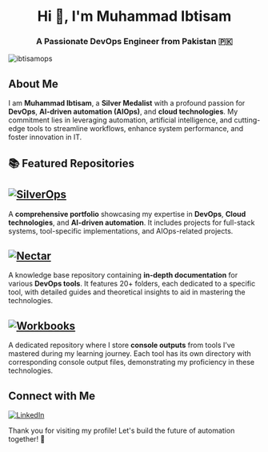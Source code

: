 <h1 align="center">Hi 👋, I'm Muhammad Ibtisam</h1>
<h3 align="center">A Passionate DevOps Engineer from Pakistan 🇵🇰</h3>

<p align="left"> <img src="https://komarev.com/ghpvc/?username=ibtisamops&label=Profile%20views&color=0e75b6&style=flat" alt="ibtisamops" /> </p>

## About Me

I am **Muhammad Ibtisam**, a **Silver Medalist** with a profound passion for **DevOps**, **AI-driven automation (AIOps)**, and **cloud technologies**. My commitment lies in leveraging automation, artificial intelligence, and cutting-edge tools to streamline workflows, enhance system performance, and foster innovation in IT.

## 📚 Featured Repositories

## [![SilverOps](https://img.shields.io/badge/-SilverOps-black?style=for-the-badge)](https://github.com/ibtisamops/SilverOps)
A **comprehensive portfolio** showcasing my expertise in **DevOps**, **Cloud technologies**, and **AI-driven automation**. It includes projects for full-stack systems, tool-specific implementations, and AIOps-related projects.

## [![Nectar](https://img.shields.io/badge/-Nectar-black?style=for-the-badge)](https://github.com/ibtisamops/nectar)
A knowledge base repository containing **in-depth documentation** for various **DevOps tools**. It features 20+ folders, each dedicated to a specific tool, with detailed guides and theoretical insights to aid in mastering the technologies.

## [![Workbooks](https://img.shields.io/badge/-Workbooks-black?style=for-the-badge)](https://github.com/ibtisamops/workbooks)
A dedicated repository where I store **console outputs** from tools I’ve mastered during my learning journey. Each tool has its own directory with corresponding console output files, demonstrating my proficiency in these technologies.

## Connect with Me
<p align="left">
<a href="https://linkedin.com/in/ibtisamops" target="blank"><img src="https://img.shields.io/badge/-LinkedIn-%230077B5?style=for-the-badge&logo=linkedin&logoColor=white" alt="LinkedIn" /></a>
</p>

Thank you for visiting my profile! Let's build the future of automation together! 🚀
